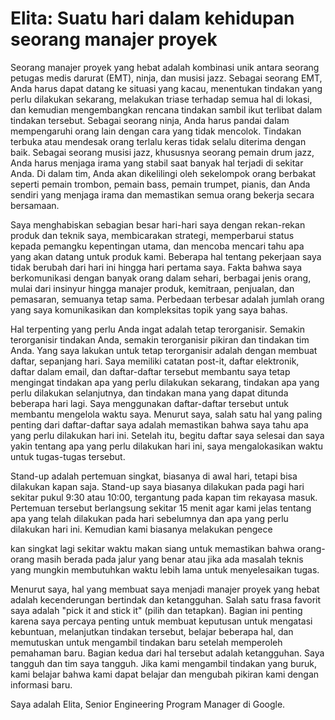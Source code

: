 # Elita: Suatu hari dalam kehidupan seorang manajer proyek

Seorang manajer proyek yang hebat adalah kombinasi unik antara seorang petugas medis darurat (EMT), ninja, dan musisi jazz. Sebagai seorang EMT, Anda harus dapat datang ke situasi yang kacau, menentukan tindakan yang perlu dilakukan sekarang, melakukan triase terhadap semua hal di lokasi, dan kemudian mengembangkan rencana tindakan sambil ikut terlibat dalam tindakan tersebut. Sebagai seorang ninja, Anda harus pandai dalam mempengaruhi orang lain dengan cara yang tidak mencolok. Tindakan terbuka atau mendesak orang terlalu keras tidak selalu diterima dengan baik. Sebagai seorang musisi jazz, khususnya seorang pemain drum jazz, Anda harus menjaga irama yang stabil saat banyak hal terjadi di sekitar Anda. Di dalam tim, Anda akan dikelilingi oleh sekelompok orang berbakat seperti pemain trombon, pemain bass, pemain trumpet, pianis, dan Anda sendiri yang menjaga irama dan memastikan semua orang bekerja secara bersamaan.

Saya menghabiskan sebagian besar hari-hari saya dengan rekan-rekan produk dan teknik saya, membicarakan strategi, memperbarui status kepada pemangku kepentingan utama, dan mencoba mencari tahu apa yang akan datang untuk produk kami. Beberapa hal tentang pekerjaan saya tidak berubah dari hari ini hingga hari pertama saya. Fakta bahwa saya berkomunikasi dengan banyak orang dalam sehari, berbagai jenis orang, mulai dari insinyur hingga manajer produk, kemitraan, penjualan, dan pemasaran, semuanya tetap sama. Perbedaan terbesar adalah jumlah orang yang saya komunikasikan dan kompleksitas topik yang saya bahas.

Hal terpenting yang perlu Anda ingat adalah tetap terorganisir. Semakin terorganisir tindakan Anda, semakin terorganisir pikiran dan tindakan tim Anda. Yang saya lakukan untuk tetap terorganisir adalah dengan membuat daftar, sepanjang hari. Saya memiliki catatan post-it, daftar elektronik, daftar dalam email, dan daftar-daftar tersebut membantu saya tetap mengingat tindakan apa yang perlu dilakukan sekarang, tindakan apa yang perlu dilakukan selanjutnya, dan tindakan mana yang dapat ditunda beberapa hari lagi. Saya menggunakan daftar-daftar tersebut untuk membantu mengelola waktu saya. Menurut saya, salah satu hal yang paling penting dari daftar-daftar saya adalah memastikan bahwa saya tahu apa yang perlu dilakukan hari ini. Setelah itu, begitu daftar saya selesai dan saya yakin tentang apa yang perlu dilakukan hari ini, saya mengalokasikan waktu untuk tugas-tugas tersebut.

Stand-up adalah pertemuan singkat, biasanya di awal hari, tetapi bisa dilakukan kapan saja. Stand-up saya biasanya dilakukan pada pagi hari sekitar pukul 9:30 atau 10:00, tergantung pada kapan tim rekayasa masuk. Pertemuan tersebut berlangsung sekitar 15 menit agar kami jelas tentang apa yang telah dilakukan pada hari sebelumnya dan apa yang perlu dilakukan hari ini. Kemudian kami biasanya melakukan pengece

kan singkat lagi sekitar waktu makan siang untuk memastikan bahwa orang-orang masih berada pada jalur yang benar atau jika ada masalah teknis yang mungkin membutuhkan waktu lebih lama untuk menyelesaikan tugas.

Menurut saya, hal yang membuat saya menjadi manajer proyek yang hebat adalah kecenderungan bertindak dan ketangguhan. Salah satu frasa favorit saya adalah "pick it and stick it" (pilih dan tetapkan). Bagian ini penting karena saya percaya penting untuk membuat keputusan untuk mengatasi kebuntuan, melanjutkan tindakan tersebut, belajar beberapa hal, dan memutuskan untuk mengambil tindakan baru setelah memperoleh pemahaman baru. Bagian kedua dari hal tersebut adalah ketangguhan. Saya tangguh dan tim saya tangguh. Jika kami mengambil tindakan yang buruk, kami belajar bahwa kami dapat belajar dan mengubah pikiran kami dengan informasi baru.

Saya adalah Elita, Senior Engineering Program Manager di Google.